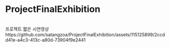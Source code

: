 # ProjectFinalExhibition
<br>
프로젝트 짧은 시연영상
<br>
https://github.com/satangzoa/ProjectFinalExhibition/assets/115125899/2ccdd41e-a4c3-413c-a80d-73904f9e2441
